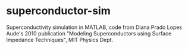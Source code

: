 # superconductor-sim
Superconductivity simulation in MATLAB, code from Diana Prado Lopes Aude's 2010 publication "Modeling Superconductors using Surface Impedance Techniques", MIT Physics Dept.
